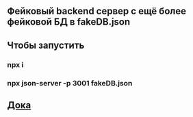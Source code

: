 ## Фейковый backend сервер с ещё более фейковой БД в fakeDB.json

## Чтобы запустить

### npx i

### npx json-server -p 3001 fakeDB.json

## [Дока](https://www.npmjs.com/package/json-server)
